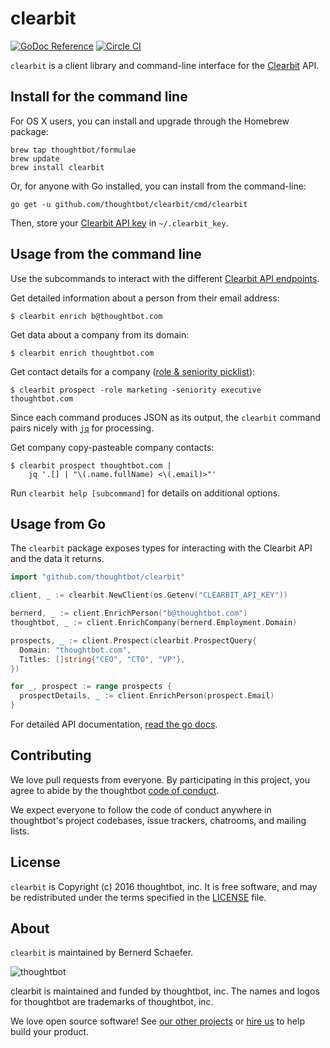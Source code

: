 clearbit
========

[![GoDoc Reference](https://godoc.org/github.com/thoughtbot/clearbit?status.svg)][GoDoc]
[![Circle CI](https://circleci.com/gh/thoughtbot/clearbit.svg?style=shield)](https://circleci.com/gh/thoughtbot/clearbit)

`clearbit` is a client library and command-line interface
for the [Clearbit] API.

[Clearbit]: https://clearbit.com/

Install for the command line
----------------------------

For OS X users, you can install and upgrade through the Homebrew package:

```
brew tap thoughtbot/formulae
brew update
brew install clearbit
```

Or, for anyone with Go installed, you can install from the command-line:

```
go get -u github.com/thoughtbot/clearbit/cmd/clearbit
```

Then, store your [Clearbit API key][clearbit-api-key] in `~/.clearbit_key`.

Usage from the command line
---------------------------

Use the subcommands to interact with the different
[Clearbit API endpoints][clearbit-api].

Get detailed information about a person from their email address:

```
$ clearbit enrich b@thoughtbot.com
```

Get data about a company from its domain:

```
$ clearbit enrich thoughtbot.com
```

Get contact details for a company ([role & seniority picklist][role-seniority]):

```
$ clearbit prospect -role marketing -seniority executive thoughtbot.com
```

Since each command produces JSON as its output,
the `clearbit` command pairs nicely with [`jq`][jq] for processing.

Get company copy-pasteable company contacts:

```
$ clearbit prospect thoughtbot.com |
    jq '.[] | "\(.name.fullName) <\(.email)>"'
```

Run `clearbit help [subcommand]` for details on additional options.

  [clearbit-api]: https://clearbit.com/docs
  [clearbit-api-key]: https://dashboard.clearbit.com/keys
  [jq]: https://stedolan.github.io/jq/

Usage from Go
-------------

The `clearbit` package exposes types for interacting with the Clearbit API and
the data it returns.

```go
import "github.com/thoughtbot/clearbit"

client, _ := clearbit.NewClient(os.Getenv("CLEARBIT_API_KEY"))

bernerd, _ := client.EnrichPerson("b@thoughtbot.com")
thoughtbot, _ := client.EnrichCompany(bernerd.Employment.Domain)

prospects, _ := client.Prospect(clearbit.ProspectQuery{
  Domain: "thoughtbot.com",
  Titles: []string{"CEO", "CTO", "VP"},
})

for _, prospect := range prospects {
  prospectDetails, _ := client.EnrichPerson(prospect.Email)
}
```

For detailed API documentation, [read the go docs][GoDoc].

  [GoDoc]: https://godoc.org/github.com/thoughtbot/clearbit

Contributing
------------

We love pull requests from everyone.
By participating in this project,
you agree to abide by the thoughtbot [code of conduct].

[code of conduct]: https://thoughtbot.com/open-source-code-of-conduct

We expect everyone to follow the code of conduct
anywhere in thoughtbot's project codebases,
issue trackers, chatrooms, and mailing lists.

License
-------

`clearbit` is Copyright (c) 2016 thoughtbot, inc. It is free software,
and may be redistributed under the terms specified in the [LICENSE] file.

[LICENSE]: /LICENSE

About
-----

`clearbit` is maintained by Bernerd Schaefer.

![thoughtbot](https://thoughtbot.com/logo.png)

clearbit is maintained and funded by thoughtbot, inc.
The names and logos for thoughtbot are trademarks of thoughtbot, inc.

We love open source software!
See [our other projects][community]
or [hire us][hire] to help build your product.

[community]: https://thoughtbot.com/community?utm_source=github
[hire]: https://thoughtbot.com/hire-us?utm_source=github
[role-seniority]: http://support.clearbit.com/article/120-employment-role-and-seniority
